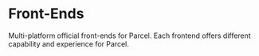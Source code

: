 # Front-Ends

Multi-platform official front-ends for Parcel. Each frontend offers different capability and experience for Parcel.

<!-- In the future, when PV1 is ready and fully POS compliant, we should mention it as a windows-specific front-end. -->